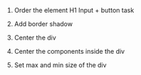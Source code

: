 1. Order the element
   H1
   Input + button
   task

2. Add border shadow

3. Center the div

4. Center the components inside the div

5. Set max and min size of the div
